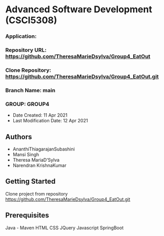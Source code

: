 # Advanced Software Development (CSCI5308)

### Application: 
### Repository URL: https://github.com/TheresaMarieDsylva/Group4_EatOut
### Clone Repository: https://github.com/TheresaMarieDsylva/Group4_EatOut.git
### Branch Name: main

### GROUP: GROUP4

* Date Created: 11 Apr 2021
* Last Modification Date: 12 Apr 2021

## Authors

* AnanthiThiagarajanSubashini 
* Mansi Singh
* Theresa MariaD’Sylva
* Narendran KrishnaKumar

## Getting Started

Clone project from repository https://github.com/TheresaMarieDsylva/Group4_EatOut.git

## Prerequisites

Java - Maven
HTML
CSS
JQuery
Javascript
SpringBoot

